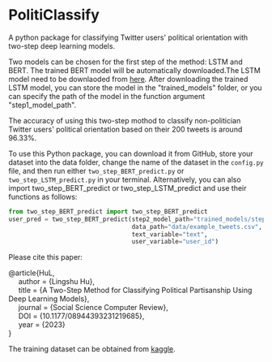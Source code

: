 # PolitiClassify
A python package for classifying Twitter users' political orientation with two-step deep learning models.

Two models can be chosen for the first step of the method: LSTM and BERT. The trained BERT model will be automatically downloaded.The LSTM model need to be downlaoded from [here](https://drive.google.com/file/d/1uqw9rjmDyDtJ-Z827O85SiE3lY00l1ed/view?usp=drive_link). After downloading the trained LSTM model, you can store the model in the "trained_models" folder, or you can specify the path of the model in the function argument "step1_model_path".

The accuracy of using this two-step mothod to classify non-politician Twitter users' political orientation based on their 200 tweets is around 96.33%.

To use this Python package, you can download it from GitHub, store your dataset into the data folder, change the name of the dataset in the `config.py` file, and then run either `two_step_BERT_predict.py` or `two_step_LSTM_predict.py` in your terminal. Alternatively, you can also import two_step_BERT_predict or two_step_LSTM_predict and use their functions as follows: 

```Python
from two_step_BERT_predict import two_step_BERT_predict
user_pred = two_step_BERT_predict(step2_model_path="trained_models/step2_model_svm_200tweets_bert.sav",
                                  data_path="data/example_tweets.csv",
                                  text_variable="text",
                                  user_variable="user_id")
```

Please cite this paper:

@article{HuL,\
&nbsp;&nbsp;&nbsp;&nbsp;    author = {Lingshu Hu},\
&nbsp;&nbsp;&nbsp;&nbsp;    title = {A Two-Step Method for Classifying Political Partisanship Using Deep Learning Models},\
&nbsp;&nbsp;&nbsp;&nbsp;    journal = {Social Science Computer Review},\
&nbsp;&nbsp;&nbsp;&nbsp;    DOI = {10.1177/08944393231219685},\
&nbsp;&nbsp;&nbsp;&nbsp;    year = {2023}\
}

The training dataset can be obtained from [kaggle](https://www.kaggle.com/datasets/lingshuhu/political-partisanship-tweets).
